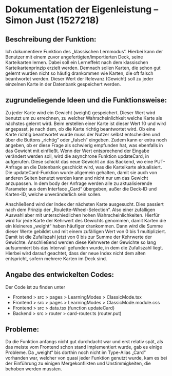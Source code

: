 # **Dokumentation der Eigenleistung – Simon Just (1527218)**

## **Beschreibung der Funktion:**

Ich dokumentiere Funktion des „klassischen Lernmodus“. Hierbei kann der Benutzer mit einem zuvor angefertigten/importierten Deck, seine Karteikarten lernen. Dabei soll ein Lerneffekt nach dem klassischen Karteikartenprinzip erzielt werden. Demnach sollen Karten, die schon gut gelernt wurden nicht so häufig drankommen wie Karten, die oft falsch beantwortet werden. Dieser Wert der Relevanz (Gewicht) soll zu jeder einzelnen Karte in der Datenbank gespeichert werden.


## **zugrundeliegende Ideen und die Funktionsweise:**

Zu jeder Karte wird ein Gewicht (weight) gespeichert. Dieser Wert wird benutzt um zu errechnen, zu welcher Wahrscheinlichkeit welche Karte als nächstes gelernt wird. Beim erstellen einer Karte ist dieser Wert 10 und wird angepasst, je nach dem, ob die Karte richtig beantwortet wird. Ob eine Karte richtig beantwortet wurde muss der Nutzer selbst entscheiden und über die Buttons „richtig“ oder „falsch“ eingeben. Zudem kann er extra noch angeben, ob er diese Frage als schwierig empfunden hat, was ebenfalls in das Gewicht mit einfließt.
Wenn der Wert entsprechend der Eingabe verändert werden soll, wird die asynchrone Funktion updateCard, in aufgerufen. Diese schickt das neue Gewicht an das Backend, wo eine PUT-Anfrage an die Datenbank geschickt wird, was die Karteikarte aktualisiert. Die updateCard-Funktion wurde allgemein gehalten, damit sie auch von anderen Seiten benutzt werden kann und nicht nur um das Gewicht anzupassen. In dem body der Anfrage werden alle zu aktualisierende Parameter aus dem Interface „Card“ übergeben, außer die Deck-ID und Karten-ID, welche unveränderlich sein sollen.

Anschließend wird der Index der nächsten Karte ausgesucht. Dies passiert nach dem Prinzip der 
„Roulette-Wheel-Selection“. Also einer zufälligen Auswahl aber mit unterschiedlichen hohen Wahrscheinlichkeiten. Hierfür wird für jede Karte der Kehrwert des Gewichts genommen, damit Karten die ein kleineres „weight“ haben häufiger drankommen. Dann wird die Summe dieser Werte gebildet und mit einem zufälligen Wert von 0 bis 1 multipliziert. Damit ist die Zufallszahl jetzt von 0 bis zur Summe der Kehrwerte der Gewichte. Anschließend werden diese Kehrwerte der Gewichte so lang aufsummiert bis das Intervall gefunden wurde, in dem die Zufallszahl liegt. Hierbei wird darauf geachtet, dass der neue Index nicht dem alten entspricht, sofern mehrere Karten im Deck sind.


## **Angabe des entwickelten Codes:**

Der Code ist zu finden unter 
- Frontend > src > pages > LearningModes > ClassicMode.tsx
- Frontend > src > pages > LearningModes > ClassicMode.module.css
- Frontend > src > data.tsx (function updateCard)
- Backend > src > router > card-router.ts (router.put)


## **Probleme:**

Da die Funktion anfangs nicht gut durchdacht war und erst relativ spät, als das meiste vom Frontend schon stand implementiert wurde, gab es einige Probleme. Da „weight“ bis dorthin noch nicht im Type-Alias „Card“ vorhanden war, welcher von quasi jeder Funktion genutzt wurde, kam es bei der Einführung zu einigen Mergekonflikten und Unstimmigkeiten, die behoben werden mussten.
